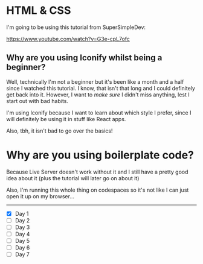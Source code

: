 # HTML & CSS

I'm going to be using this tutorial from SuperSimpleDev:

https://www.youtube.com/watch?v=G3e-cpL7ofc

## Why are you using Iconify whilst being a beginner?

Well, technically I'm not a beginner but it's been like a month and a half since I watched this tutorial. I know, that isn't that long and I could definitely get back into it.
However, I want to *make sure* I didn't miss anything, lest I start out with bad habits.

I'm using Iconify because I want to learn about which style I prefer, since I will definitely be using it in stuff like React apps.

Also, tbh, it isn't bad to go over the basics!

# Why are you using boilerplate code?

Because Live Server doesn't work without it and I still have a pretty good idea about it (plus the tutorial will later go on about it)

Also, I'm running this whole thing on codespaces so it's not like I can just open it up on my browser...

<hr/>

- [x] Day 1
- [ ] Day 2
- [ ] Day 3
- [ ] Day 4
- [ ] Day 5
- [ ] Day 6
- [ ] Day 7
